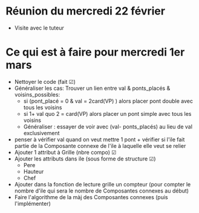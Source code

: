# Réunion du mercredi 22 février
- Visite avec le tuteur

# Ce qui est à faire pour mercredi 1er mars
- Nettoyer le code (fait ☑)
- Généraliser les cas: Trouver un lien entre val & ponts_placés & voisins_possibles:
  - si (pont_placé = 0 & val = 2card(VP) ) alors placer pont double avec tous les voisins
  - si 1+ val quo 2 = card(VP) alors placer un pont simple avec tous les voisins
  - Généraliser : essayer de voir avec (val- ponts_placés) au lieu de val exclusivement
- penser à vérifier val quand on veut mettre 1 pont + vérifier si l'ile fait partie de la Composante connexe de l'ile à laquelle elle veut se relier
- Ajouter 1 attribut à Grille (nbre compo) ☑
- Ajouter les attributs dans ile (sous forme de structure ☑)
  - Pere
  - Hauteur
  - Chef
- Ajouter dans la fonction de lecture grille un compteur (pour compter le nombre d'ile qui sera le nombre de Composantes connexes au début)
- Faire l'algorithme de la màj des Composantes connexes (puis l'implémenter)
